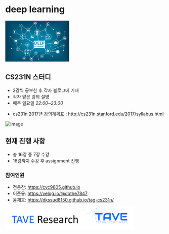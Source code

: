 # deep learning 

<img src = "./imgs/deeplearning.png" width="40%">


## CS231N 스터디

- 2강씩 공부한 후 각자 블로그에 기재
- 각자 맡은 강의 설명
- 매주 일요일 *22:00~23:00*

* cs231n 2017년 강의계획표 : http://cs231n.stanford.edu/2017/syllabus.html

![image](https://user-images.githubusercontent.com/33013780/135101440-88925ff1-fd02-400b-9942-26c389692367.png)



## 현재 진행 사항

* 총 16강 중 7강 수강
* 16강까지 수강 후 assignment 진행






### 참여인원

- 전용찬: https://cyc9805.github.io
- 이준용: https://velog.io/@dothe7847
- 윤재호: https://dkssud8150.github.io/tag-cs231n/





[<img src = "./imgs/logo_tave_research.png" width="50%">](https://taveresearch.github.io/) [<img src = "./imgs/logo_tave.png" width="30%">](https://tavewave.github.io/) 
